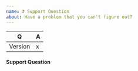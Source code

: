 ```yaml
---
name: ❓ Support Question
about: Have a problem that you can't figure out?
---
```


<!-- Fill in the relevant information below to help triage your issue. -->
<!--
Note: All issues will instant closed if the issue template is not complete. Please understand that it is easier for us if you fill out the template to help you faster.

!All text inside \<\!-- \--\> will be hidden from us so please remove the arrows in the statements below.
-->

|    Q        |   A
|------------ | -----
| Version     | x


#### Support Question
<!-- Describe the issue you are facing here. -->

